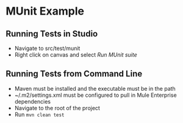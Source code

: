 # MUnit Example

## Running Tests in Studio
- Navigate to src/test/munit
- Right click on canvas and select _Run MUnit suite_

## Running Tests from Command Line
- Maven must be installed and the executable must be in the path
- ~/.m2/settings.xml must be configured to pull in Mule Enterprise dependencies
- Navigate to the root of the project
- Run `mvn clean test`
